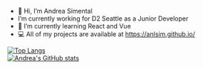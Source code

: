 - 👋 Hi, I’m Andrea Simental
-  I’m currently working for D2 Seattle as a Junior Developer
- 🌱 I’m currently learning React and Vue
- 💻 All of my projects are available at https://anlsim.github.io/

<!---
anlsim/anlsim is a ✨ special ✨ repository because its `README.md` (this file) appears on your GitHub profile.
You can click the Preview link to take a look at your changes.
--->

[![Top Langs](https://github-readme-stats.vercel.app/api/top-langs/?username=anlsim&layout=compact)](https://github.com/anlsim/github-readme-stats)
<br>
[![Andrea's GitHub stats](https://github-readme-stats.vercel.app/api?username=anlsim)](https://github.com/anlsim/github-readme-stats)
<br>
